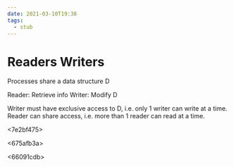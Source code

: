 ```yaml
---
date: 2021-03-10T19:38
tags: 
  - stub
---
```


# Readers Writers

Processes share a data structure D

Reader: Retrieve info
Writer: Modify D

Writer must have exclusive access to D, i.e. only 1 writer can write at a time.
Reader can share access, i.e. more than 1 reader can read at a time.

<7e2bf475>

<675afb3a>

<66091cdb>

